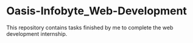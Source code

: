 # Oasis-Infobyte_Web-Development
This repository contains tasks finished by me to complete the web development internship.
